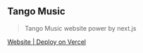 ## Tango Music

> Tango Music website power by next.js

[Website | Deploy on Vercel](https://music.chenxii.xyz)
